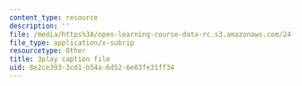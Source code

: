 ```yaml
---
content_type: resource
description: ''
file: /media/https%3A/open-learning-course-data-rc.s3.amazonaws.com/24-908-creole-languages-and-caribbean-identities-spring-2017/8e2ce3933cd1b54a6d526e83fe31ff34_TZ0tcovkOp8.srt
file_type: application/x-subrip
resourcetype: Other
title: 3play caption file
uid: 8e2ce393-3cd1-b54a-6d52-6e83fe31ff34
---
```

